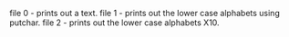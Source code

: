 file 0 - prints out a text. file 1 - prints out the lower case alphabets using putchar. file 2 - prints out the lower case alphabets X10.